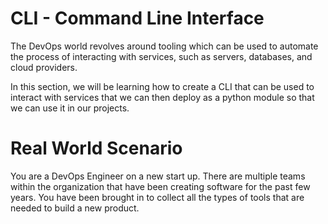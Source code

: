 # CLI - Command Line Interface

The DevOps world revolves around tooling which can be used to automate the process of interacting with services, such as servers, databases, and cloud providers. 

In this section, we will be learning how to create a CLI that can be used to interact with services that we can then deploy as a python module so that we can use it in our projects.

# Real World Scenario

You are a DevOps Engineer on a new start up. There are multiple teams within the organization that have been creating software for the past few years. You have been brought in to collect all the types of tools that are needed to build a new product. 